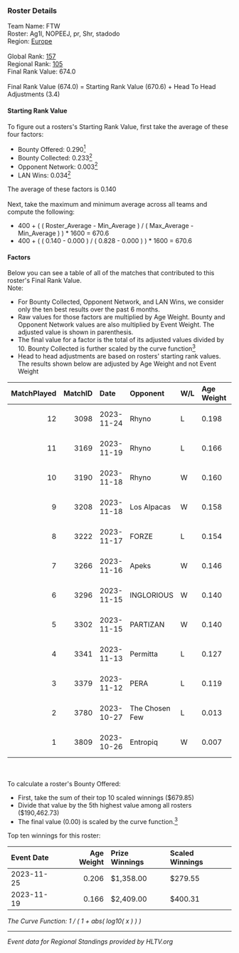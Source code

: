 ### Roster Details<br />
Team Name: FTW<br />
Roster: Ag1l, NOPEEJ, pr, Shr, stadodo<br />
Region: [Europe]( ../standings_europe.md)<br />
<br />
Global Rank: [157](../standings_global.md)<br />
Regional Rank: [105]( ../standings_europe.md)<br />
Final Rank Value:  674.0<br />
<br />
Final Rank Value (674.0) = Starting Rank Value (670.6) + Head To Head Adjustments (3.4)<br />

#### Starting Rank Value<br />
To figure out a rosters's Starting Rank Value, first take the average of these four factors:<br />
- Bounty Offered: 0.290[<sup>1</sup>](#table2)
- Bounty Collected: 0.233[<sup>2</sup>](#table1)
- Opponent Network: 0.003[<sup>2</sup>](#table1)
- LAN Wins: 0.034[<sup>2</sup>](#table1)

The average of these factors is 0.140<br />
<br />
Next, take the maximum and minimum average across all teams and compute the following:<br />
- 400 + ( ( Roster_Average - Min_Average ) / ( Max_Average - Min_Average ) ) * 1600 = 670.6
- 400 + ( ( 0.140 - 0.000 ) / ( 0.828 - 0.000 ) ) * 1600 = 670.6


#### Factors<br />
Below you can see a table of all of the matches that contributed to this roster's Final Rank Value.<br />
Note:<br />

- For Bounty Collected, Opponent Network, and LAN Wins, we consider only the ten best results over the past 6 months.
- Raw values for those factors are multiplied by Age Weight. Bounty and Opponent Network values are also multiplied by Event Weight. The adjusted value is shown in parenthesis.
- The final value for a factor is the total of its adjusted values divided by 10. Bounty Collected is further scaled by the curve function[<sup>3</sup>](#curveFunction)
- Head to head adjustments are based on rosters' starting rank values. The results shown below are adjusted by Age Weight and not Event Weight
<span id="table1"></span><br />


| MatchPlayed | MatchID | Date       | Opponent       | W/L | Age Weight | Event Weight | Bounty Collected | Opponent Network | LAN Wins  | H2H Adjustment | Participating Roster           |
| -: | -: | :- | :- | :- | :- | :- | :- | :- | :- | -: | :- |
|          12 |    3098 | 2023-11-24 | Rhyno          | L   | 0.198      | -            | -                | -                | -         |          -2.20 | Ag1l, NOPEEJ, pr, Shr, stadodo |
|          11 |    3169 | 2023-11-19 | Rhyno          | L   | 0.166      | -            | -                | -                | -         |          -1.87 | Ag1l, NOPEEJ, pr, Shr, stadodo |
|          10 |    3190 | 2023-11-18 | Rhyno          | W   | 0.160      | 0.337        | 0.019 (0.001)    | 0.171 (0.009)    | 1 (0.160) |           3.27 | Ag1l, NOPEEJ, pr, Shr, stadodo |
|           9 |    3208 | 2023-11-18 | Los Alpacas    | W   | 0.158      | 0.337        | 0.003 (0.000)    | 0.007 (0.000)    | 1 (0.158) |           2.13 | Ag1l, NOPEEJ, pr, Shr, stadodo |
|           8 |    3222 | 2023-11-17 | FORZE          | L   | 0.154      | -            | -                | -                | -         |          -1.79 | Ag1l, NOPEEJ, pr, Shr, stadodo |
|           7 |    3266 | 2023-11-16 | Apeks          | W   | 0.146      | 0.143        | 0.193 (0.004)    | 0.687 (0.014)    | 0 (0.000) |           4.42 | Ag1l, NOPEEJ, pr, Shr, stadodo |
|           6 |    3296 | 2023-11-15 | INGLORIOUS     | W   | 0.140      | 0.143        | 0.000 (0.000)    | 0.089 (0.002)    | 0 (0.000) |           1.57 | Ag1l, NOPEEJ, pr, Shr, stadodo |
|           5 |    3302 | 2023-11-15 | PARTIZAN       | W   | 0.140      | 0.143        | 0.000 (0.000)    | 0.000 (0.000)    | 0 (0.000) |           0.80 | Ag1l, NOPEEJ, pr, Shr, stadodo |
|           4 |    3341 | 2023-11-13 | Permitta       | L   | 0.127      | -            | -                | -                | -         |          -0.97 | Ag1l, NOPEEJ, pr, Shr, stadodo |
|           3 |    3379 | 2023-11-12 | PERA           | L   | 0.119      | -            | -                | -                | -         |          -1.93 | Ag1l, NOPEEJ, pr, Shr, stadodo |
|           2 |    3780 | 2023-10-27 | The Chosen Few | L   | 0.013      | -            | -                | -                | -         |          -0.18 | Ag1l, NOPEEJ, pr, Shr, stadodo |
|           1 |    3809 | 2023-10-26 | Entropiq       | W   | 0.007      | 0.143        | 0.002 (0.000)    | 0.403 (0.000)    | 0 (0.000) |           0.13 | Ag1l, NOPEEJ, pr, Shr, stadodo |

<br />
<span id="table2"></span><br />
To calculate a roster's Bounty Offered:<br />

- First, take the sum of their top 10 scaled winnings ($679.85)
- Divide that value by the 5th highest value among all rosters ($190,462.73)
- The final value (0.00) is scaled by the curve function.[<sup>3</sup>](#curveFunction)

Top ten winnings for this roster:<br />

| Event Date | Age Weight | Prize Winnings | Scaled Winnings |
| :- | -: | :- | :- |
| 2023-11-25 |      0.206 | $1,358.00      | $279.55         |
| 2023-11-19 |      0.166 | $2,409.00      | $400.31         |


<span id="curveFunction"></span>_The Curve Function: 1 / ( 1 + abs( log10( x ) ) )_<br />

---
_Event data for Regional Standings provided by HLTV.org_<br />
